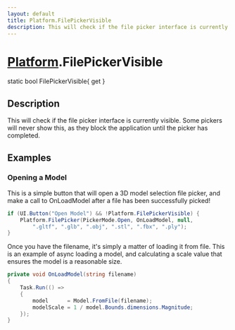 ```yaml
---
layout: default
title: Platform.FilePickerVisible
description: This will check if the file picker interface is currently visible. Some pickers will never show this, as they block the application until the picker has completed.
---
```

# [Platform]({{site.url}}/Pages/Reference/Platform.html).FilePickerVisible

<div class='signature' markdown='1'>
static bool FilePickerVisible{ get }
</div>

## Description
This will check if the file picker interface is
currently visible. Some pickers will never show this, as they
block the application until the picker has completed.


## Examples

### Opening a Model
This is a simple button that will open a 3D model selection
file picker, and make a call to OnLoadModel after a file has
been successfully picked!
```csharp
if (UI.Button("Open Model") && !Platform.FilePickerVisible) {
	Platform.FilePicker(PickerMode.Open, OnLoadModel, null,
		".gltf", ".glb", ".obj", ".stl", ".fbx", ".ply");
}
```
Once you have the filename, it's simply a matter of loading it
from file. This is an example of async loading a model, and
calculating a scale value that ensures the model is a reasonable
size.
```csharp
private void OnLoadModel(string filename)
{
	Task.Run(() =>
	{
		model      = Model.FromFile(filename);
		modelScale = 1 / model.Bounds.dimensions.Magnitude;
	});
}
```

